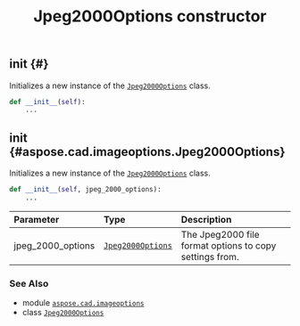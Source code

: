 ﻿---
title: Jpeg2000Options constructor
second_title: Aspose.CAD for Python via .NET API References
description: 
type: docs
weight: 10
url: /python-net/aspose.cad.imageoptions/jpeg2000options/__init__/
is_root: false
---

## __init__ {#}

Initializes a new instance of the [`Jpeg2000Options`](/cad/python-net/aspose.cad.imageoptions/jpeg2000options) class.



```python
def __init__(self):
    ...
```




## __init__ {#aspose.cad.imageoptions.Jpeg2000Options}

Initializes a new instance of the [`Jpeg2000Options`](/cad/python-net/aspose.cad.imageoptions/jpeg2000options) class.



```python
def __init__(self, jpeg_2000_options):
    ...
```


| Parameter | Type | Description |
| :- | :- | :- |
| jpeg_2000_options | [`Jpeg2000Options`](/cad/python-net/aspose.cad.imageoptions/jpeg2000options) | The Jpeg2000 file format options to copy settings from. |



### See Also
* module [`aspose.cad.imageoptions`](../../)
* class [`Jpeg2000Options`](/cad/python-net/aspose.cad.imageoptions/jpeg2000options)

